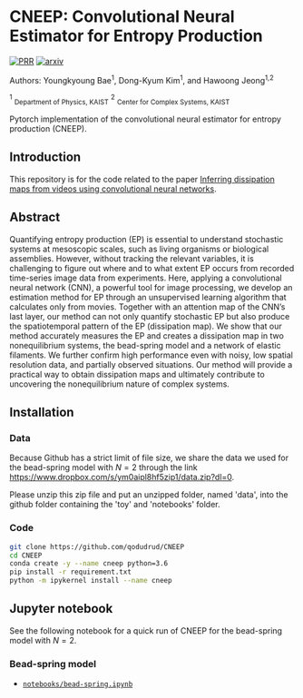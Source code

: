 # CNEEP: Convolutional Neural Estimator for Entropy Production

[![PRR](http://img.shields.io/badge/PRR-Phys.Rev.Research6.015062-CCDDF6)](https://journals.aps.org/prresearch/abstract/10.1103/PhysRevResearch.4.033094)
[![arxiv](https://img.shields.io/badge/arXiv-2106.15108-B31B1B)](https://arxiv.org/abs/2106.15108)

Authors: Youngkyoung Bae<sup>1</sup>, Dong-Kyum Kim<sup>1</sup>, and Hawoong Jeong<sup>1,2</sup><br>

<sup>1</sup> <sub>Department of Physics, KAIST</sub>
<sup>2</sup> <sub>Center for Complex Systems, KAIST</sub>

Pytorch implementation of the convolutional neural estimator for entropy production (CNEEP).


## Introduction

This repository is for the code related to the paper [Inferring dissipation maps from videos using convolutional neural networks](https://journals.aps.org/prresearch/abstract/10.1103/PhysRevResearch.4.033094).

## Abstract

 Quantifying entropy production (EP) is essential to understand stochastic systems at mesoscopic scales, such as living organisms or biological assemblies. However, without tracking the relevant variables, it is challenging to figure out where and to what extent EP occurs from recorded time-series image data from experiments. Here, applying a convolutional neural network (CNN), a powerful tool for image processing, we develop an estimation method for EP through an unsupervised learning algorithm that calculates only from movies. Together with an attention map of the CNN’s last layer, our method can not only quantify stochastic EP but also produce the spatiotemporal pattern of the EP (dissipation map). We show that our method accurately measures the EP and creates a dissipation map in two nonequilibrium systems, the bead-spring model and a network of elastic filaments. We further confirm high performance even with noisy, low spatial resolution data, and partially observed situations. Our method will provide a practical way to obtain dissipation maps and ultimately contribute to uncovering the nonequilibrium nature of complex systems.

## Installation

### Data

Because Github has a strict limit of file size, we share the data we used for the bead-spring model with $N=2$ through the link https://www.dropbox.com/s/ym0aipl8hf5zip1/data.zip?dl=0.

Please unzip this zip file and put an unzipped folder, named 'data', into the github folder containing the 'toy' and 'notebooks' folder.

### Code

```bash
git clone https://github.com/qodudrud/CNEEP
cd CNEEP
conda create -y --name cneep python=3.6
pip install -r requirement.txt
python -m ipykernel install --name cneep
```

## Jupyter notebook

See the following notebook for a quick run of CNEEP for the bead-spring model with $N=2$.

### Bead-spring model
* [`notebooks/bead-spring.ipynb`](notebooks/bead-spring.ipynb)

